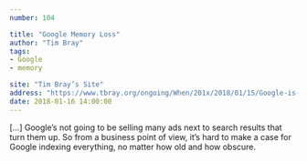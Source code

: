 ```yaml
---
number: 104

title: "Google Memory Loss"
author: "Tim Bray"
tags:
- Google
- memory

site: "Tim Bray’s Site"
address: "https://www.tbray.org/ongoing/When/201x/2018/01/15/Google-is-losing-its-memory"
date: 2018-01-16 14:00:00
---
```


[…] Google’s not going to be selling many ads next to search results that turn them up. So from a business point of view, it’s hard to make a case for Google indexing everything, no matter how old and how obscure.
